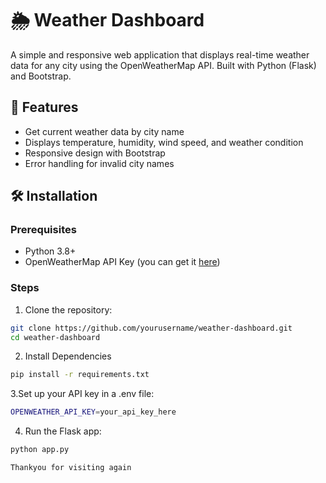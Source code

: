 # 🌦️ Weather Dashboard

A simple and responsive web application that displays real-time weather data for any city using the OpenWeatherMap API. Built with Python (Flask) and Bootstrap.

## 🚀 Features

- Get current weather data by city name
- Displays temperature, humidity, wind speed, and weather condition
- Responsive design with Bootstrap
- Error handling for invalid city names

## 🛠️ Installation

### Prerequisites

- Python 3.8+
- OpenWeatherMap API Key (you can get it [here](https://openweathermap.org/api))

### Steps

1. Clone the repository:

```bash
git clone https://github.com/yourusername/weather-dashboard.git
cd weather-dashboard
```

2. Install Dependencies

```bash
pip install -r requirements.txt
```
3.Set up your API key in a .env file:
```bash
OPENWEATHER_API_KEY=your_api_key_here
```
4. Run the Flask app:
```bash
python app.py

Thankyou for visiting again

